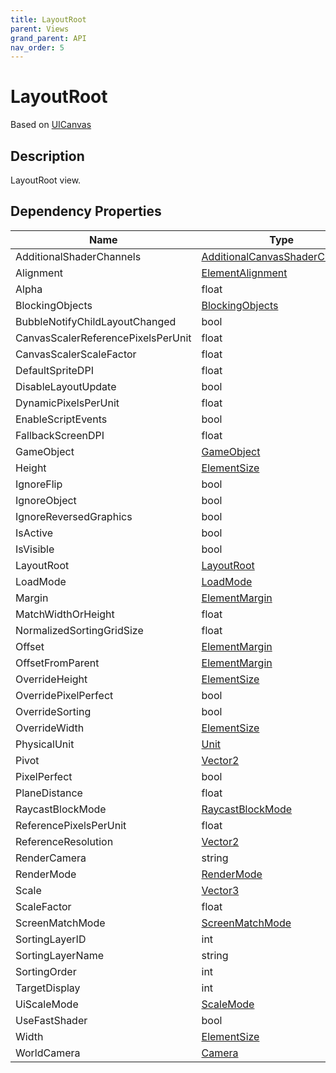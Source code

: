 ```yaml
---
title: LayoutRoot
parent: Views
grand_parent: API
nav_order: 5
---
```


# LayoutRoot

Based on [UICanvas](UICanvas)

## Description

LayoutRoot view.

## Dependency Properties

| Name | Type | Description |
| --- | --- | --- |
| AdditionalShaderChannels | [AdditionalCanvasShaderChannels]("http://docs.unity3d.com/ScriptReference/AdditionalCanvasShaderChannels.html") |  |
| Alignment | [ElementAlignment](ElementAlignment) |  |
| Alpha | float |  |
| BlockingObjects | [BlockingObjects]("http://docs.unity3d.com/ScriptReference/BlockingObjects.html") |  |
| BubbleNotifyChildLayoutChanged | bool |  |
| CanvasScalerReferencePixelsPerUnit | float |  |
| CanvasScalerScaleFactor | float |  |
| DefaultSpriteDPI | float |  |
| DisableLayoutUpdate | bool |  |
| DynamicPixelsPerUnit | float |  |
| EnableScriptEvents | bool |  |
| FallbackScreenDPI | float |  |
| GameObject | [GameObject]("http://docs.unity3d.com/ScriptReference/GameObject.html") |  |
| Height | [ElementSize](ElementSize) |  |
| IgnoreFlip | bool |  |
| IgnoreObject | bool |  |
| IgnoreReversedGraphics | bool |  |
| IsActive | bool |  |
| IsVisible | bool |  |
| LayoutRoot | [LayoutRoot](LayoutRoot) |  |
| LoadMode | [LoadMode](LoadMode) |  |
| Margin | [ElementMargin](ElementMargin) |  |
| MatchWidthOrHeight | float |  |
| NormalizedSortingGridSize | float |  |
| Offset | [ElementMargin](ElementMargin) |  |
| OffsetFromParent | [ElementMargin](ElementMargin) |  |
| OverrideHeight | [ElementSize](ElementSize) |  |
| OverridePixelPerfect | bool |  |
| OverrideSorting | bool |  |
| OverrideWidth | [ElementSize](ElementSize) |  |
| PhysicalUnit | [Unit]("http://docs.unity3d.com/ScriptReference/Unit.html") |  |
| Pivot | [Vector2]("http://docs.unity3d.com/ScriptReference/Vector2.html") |  |
| PixelPerfect | bool |  |
| PlaneDistance | float |  |
| RaycastBlockMode | [RaycastBlockMode](RaycastBlockMode) |  |
| ReferencePixelsPerUnit | float |  |
| ReferenceResolution | [Vector2]("http://docs.unity3d.com/ScriptReference/Vector2.html") |  |
| RenderCamera | string |  |
| RenderMode | [RenderMode]("http://docs.unity3d.com/ScriptReference/RenderMode.html") |  |
| Scale | [Vector3]("http://docs.unity3d.com/ScriptReference/Vector3.html") |  |
| ScaleFactor | float |  |
| ScreenMatchMode | [ScreenMatchMode]("http://docs.unity3d.com/ScriptReference/ScreenMatchMode.html") |  |
| SortingLayerID | int |  |
| SortingLayerName | string |  |
| SortingOrder | int |  |
| TargetDisplay | int |  |
| UiScaleMode | [ScaleMode]("http://docs.unity3d.com/ScriptReference/ScaleMode.html") |  |
| UseFastShader | bool |  |
| Width | [ElementSize](ElementSize) |  |
| WorldCamera | [Camera]("http://docs.unity3d.com/ScriptReference/Camera.html") |  |
